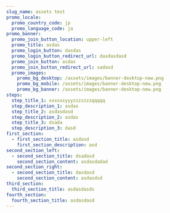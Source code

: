 ```yaml
---
slug_name: assets test
promo_locale:
  promo_country_code: jp
  promo_language_code: ja
promo_banner:
  promo_join_button_location: upper-left
  promo_title: asdas
  promo_login_button: dasdas
  promo_login_button_redirect_url: dasdasdasd
  promo_join_button: asdas
  promo_join_button_redirect_url: sadasd
  promo_images:
    promo_bg_desktop: /assets/images/banner-desktop-new.png
    promo_bg_mobile: /assets/images/banner-desktop-new.png
    promo_bg_banner: /assets/images/banner-desktop-new.png
steps:
  step_title_1: xxxxxxyyyzzzzzzzqqqqq
  step_description_1: asdas
  step_title_2: asdasdasd
  step_description_2: asdas
  step_title_3: dsada
  step_description_3: dasd
first_section:
  - first_section_title: asdasd
    first_section_description: asd
second_section_left:
  - second_section_title: dsadasd
    second_section_content: asdasdadad
second_section_right:
  - second_section_title: dasdasd
    second_section_content: asdasdsd
third_section:
  third_section_title: asdasdasds
fourth_section:
  fourth_section_title: asdasdasd
---
```

